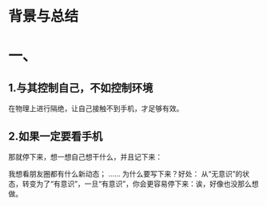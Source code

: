 # 背景与总结

# 一、
## 1.与其控制自己，不如控制环境
在物理上进行隔绝，让自己接触不到手机，才足够有效。

## 2.如果一定要看手机
那就停下来，想一想自己想干什么，并且记下来：

我想看朋友圈都有什么新动态；
……
为什么要写下来？好处：
从“无意识”的状态，转变为了“有意识”，一旦“有意识”，你会更容易停下来：诶，好像也没那么想做。